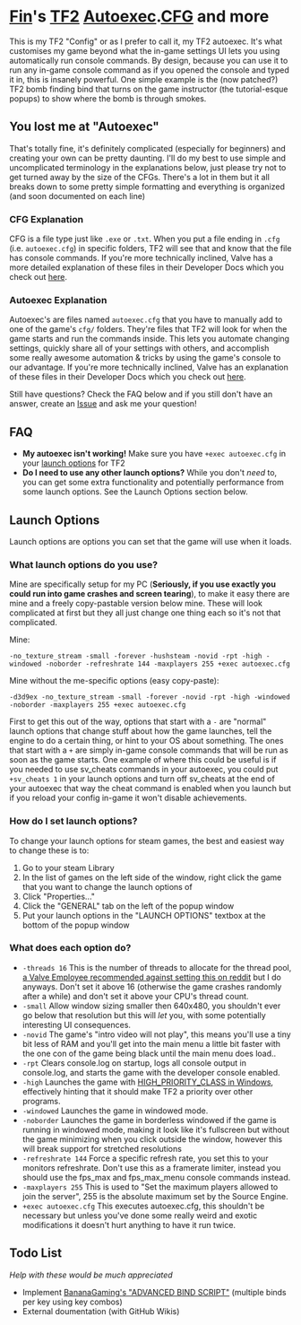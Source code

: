 # [Fin](https://steamcommunity.com/id/bigfinfrank)'s [TF2](https://store.steampowered.com/app/440/Team_Fortress_2/) [Autoexec](https://developer.valvesoftware.com/wiki/Autoexec).[CFG](https://developer.valvesoftware.com/wiki/CFG) and more

This is my TF2 "Config" or as I prefer to call it, my TF2 autoexec. It's what customises my game beyond what the in-game settings UI lets you using automatically run console commands. By design, because you can use it to run any in-game console command as if you opened the console and typed it in, this is insanely powerful.
One simple example is the (now patched?) TF2 bomb finding bind that turns on the game instructor (the tutorial-esque popups) to show where the bomb is through smokes.


## You lost me at "Autoexec"
That's totally fine, it's definitely complicated (especially for beginners) and creating your own can be pretty daunting. I'll do my best to use simple and uncomplicated terminology in the explanations below, just please try not to get turned away by the size of the CFGs.
There's a lot in them but it all breaks down to some pretty simple formatting and everything is organized (and soon documented on each line)


### CFG Explanation
CFG is a file type just like `.exe` or `.txt`. When you put a file ending in `.cfg` (i.e. `autoexec.cfg`) in specific folders, TF2 will see that and know that the file has console commands.
If you're more technically inclined, Valve has a more detailed explanation of these files in their Developer Docs which you check out [here](https://developer.valvesoftware.com/wiki/CFG).


### Autoexec Explanation
Autoexec's are files named `autoexec.cfg` that you have to manually add to one of the game's `cfg/` folders. They're files that TF2 will look for when the game starts and run the commands inside. This lets you automate changing settings, quickly share all of your settings with others, and accomplish some really awesome automation & tricks by using the game's console to our advantage.
If you're more technically inclined, Valve has an explanation of these files in their Developer Docs which you check out [here](https://developer.valvesoftware.com/wiki/Autoexec).


Still have questions? Check the FAQ below and if you still don't have an answer, create an [Issue](https://github.com/bigfinfrank/cfg/issues) and ask me your question!


## FAQ
- **My autoexec isn't working!**
  Make sure you have `+exec autoexec.cfg` in your [launch options](https://support.steampowered.com/kb_article.php?ref=1040-JWMT-2947) for TF2
- **Do I need to use any other launch options?**
  While you don't *need* to, you can get some extra functionality and potentially performance from some launch options. See the Launch Options section below.


## Launch Options
Launch options are options you can set that the game will use when it loads.


### What launch options do you use?
Mine are specifically setup for my PC (**Seriously, if you use exactly you could run into game crashes and screen tearing**), to make it easy there are mine and a freely copy-pastable version below mine. These will look complicated at first but they all just change one thing each so it's not that complicated.

Mine:
```code
-no_texture_stream -small -forever -hushsteam -novid -rpt -high -windowed -noborder -refreshrate 144 -maxplayers 255 +exec autoexec.cfg
```
Mine without the me-specific options (easy copy-paste):
```code
-d3d9ex -no_texture_stream -small -forever -novid -rpt -high -windowed -noborder -maxplayers 255 +exec autoexec.cfg
```

First to get this out of the way, options that start with a `-` are "normal" launch options that change stuff about how the game launches, tell the engine to do a certain thing, or hint to your OS about something. The ones that start with a `+` are simply in-game console commands that will be run as soon as the game starts.
One example of where this could be useful is if you needed to use sv_cheats commands in your autoexec, you could put `+sv_cheats 1` in your launch options and turn off sv_cheats at the end of your autoexec that way the cheat command is enabled when you launch but if you reload your config in-game it won't disable achievements.


### How do I set launch options?
To change your launch options for steam games, the best and easiest way to change these is to:

1. Go to your steam Library
2. In the list of games on the left side of the window, right click the game that you want to change the launch options of
3. Click "Properties..."
4. Click the "GENERAL" tab on the left of the popup window
5. Put your launch options in the "LAUNCH OPTIONS" textbox at the bottom of the popup window


### What does each option do?
- `-threads 16` This is the number of threads to allocate for the thread pool, [a Valve Employee recommended against setting this on reddit](https://www.reddit.com/r/GlobalOffensive/comments/5y8r7v/comment/dep5yno) but I do anyways. Don't set it above 16 (otherwise the game crashes randomly after a while) and don't set it above your CPU's thread count.
- `-small` Allow window sizing smaller then 640x480, you shouldn't ever go below that resolution but this will *let* you, with some potentially interesting UI consequences.
- `-novid` The game's "intro video will not play", this means you'll use a tiny bit less of RAM and you'll get into the main menu a little bit faster with the one con of the game being black until the main menu does load..
- `-rpt` Clears console.log on startup, logs all console output in console.log, and starts the game with the developer console enabled.
- `-high` Launches the game with [HIGH_PRIORITY_CLASS in Windows](https://docs.microsoft.com/en-us/windows/win32/procthread/scheduling-priorities), effectively hinting that it should make TF2 a priority over other programs.
- `-windowed` Launches the game in windowed mode.
- `-noborder` Launches the game in borderless windowed if the game is running in windowed mode, making it look like it's fullscreen but without the game minimizing when you click outside the window, however this will break support for stretched resolutions
- `-refreshrate 144` Force a specific refresh rate, you set this to your monitors refreshrate. Don't use this as a framerate limiter, instead you should use the fps_max and fps_max_menu console commands instead.
- `-maxplayers 255` This is used to "Set the maximum players allowed to join the server", 255 is the absolute maximum set by the Source Engine.
- `+exec autoexec.cfg` This executes autoexec.cfg, this shouldn't be necessary but unless you've done some really weird and exotic modifications it doesn't hurt anything to have it run twice.


## Todo List
*Help with these would be much appreciated*

+ Implement [BananaGaming's "ADVANCED BIND SCRIPT"](https://www.youtube.com/watch?v=xVrFxYeSJ7Q&t=0s) (multiple binds per key using key combos)
+ External doumentation (with GitHub Wikis)
